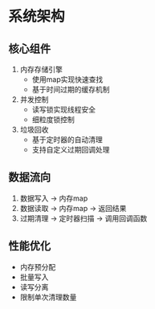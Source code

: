 # 系统架构

## 核心组件
1. 内存存储引擎
   - 使用map实现快速查找
   - 基于时间过期的缓存机制
2. 并发控制
   - 读写锁实现线程安全
   - 细粒度锁控制
3. 垃圾回收
   - 基于定时器的自动清理
   - 支持自定义过期回调处理

## 数据流向
1. 数据写入 -> 内存map
2. 数据读取 -> 内存map -> 返回结果
3. 过期清理 -> 定时器扫描 -> 调用回调函数

## 性能优化
- 内存预分配
- 批量写入
- 读写分离
- 限制单次清理数量